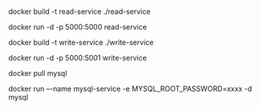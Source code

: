 docker build -t read-service ./read-service 

docker run -d -p 5000:5000 read-service 

docker build -t write-service ./write-service 

docker run -d -p 5000:5001 write-service 

  

docker pull mysql 

docker run –-name mysql-service -e MYSQL_ROOT_PASSWORD=xxxx -d mysql 